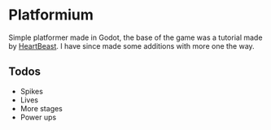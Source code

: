 # Platformium
Simple platformer made in Godot, the base of the game was a tutorial made by [HeartBeast](https://www.youtube.com/channel/UCrHQNOyU1q6BFEfkNq2CYMA). I have since made some additions with more one the way.

## Todos
* Spikes
* Lives
* More stages
* Power ups
